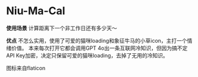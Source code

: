 # Niu-Ma-Cal

**使用场景**
计算距离下一个非工作日还有多少天～

**优点**
不怎么实用，使用了可爱的猫咪loading和象征牛马的小草icon，主打一个情绪价值。
本来每次打开它都会调用GPT 4o出一条互联网冷知识，但因为搞不定API Key加密，决定只保留可爱的猫咪loading，去掉了无用的冷知识。

图标来自flaticon
